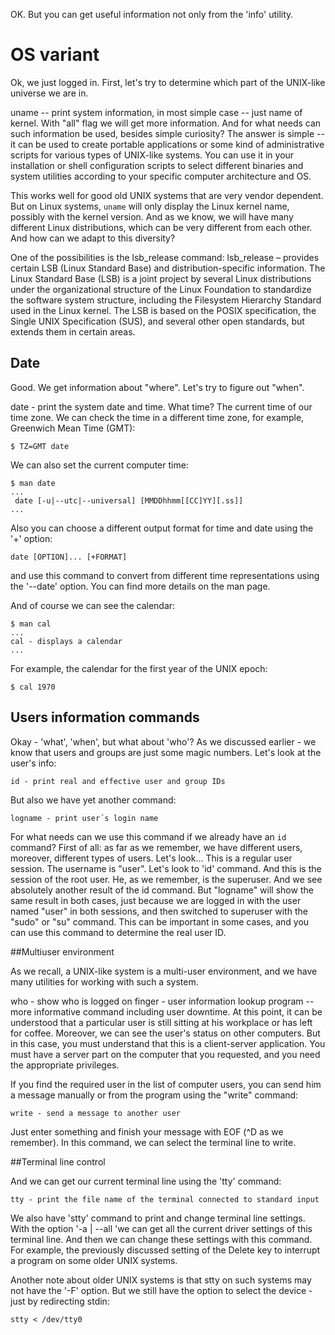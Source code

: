 OK. But you can get useful information not only from the 'info' utility.

# OS variant
Ok, we just logged in. First, let's try to determine which part of the UNIX-like universe we are in.

uname -- print system information, in most simple case -- just name of kernel. With "all" flag we will get more information. And for what needs can such information be used, besides simple curiosity? The answer is simple -- it can be used to create portable applications or some kind of administrative scripts for various types of UNIX-like systems. You can use it in your installation or shell configuration scripts to select different binaries and system utilities according to your specific computer architecture and OS.

This works well for good old UNIX systems that are very vendor dependent. But on Linux systems, `uname` will only display the Linux kernel name, possibly with the kernel version. And as we know, we will have many different Linux distributions, which can be very different from each other. And how can we adapt to this diversity?

One of the possibilities is the lsb_release command:
lsb_release – provides certain LSB (Linux Standard Base) and distribution-specific information. The Linux Standard Base (LSB) is a joint project by several Linux distributions under the organizational structure of the Linux Foundation to standardize the software system structure, including the Filesystem Hierarchy Standard used in the Linux kernel. The LSB is based on the POSIX specification, the Single UNIX Specification (SUS), and several other open standards, but extends them in certain areas.

## Date
Good. We get information about "where". Let's try to figure out "when".

date - print the system date and time. What time? The current time of our time zone. We can check the time in a different time zone, for example, Greenwich Mean Time (GMT):
```
$ TZ=GMT date
```
We can also set the current computer time:
```
$ man date
...
 date [-u|--utc|--universal] [MMDDhhmm[[CC]YY][.ss]]
...
```
Also you can choose a different output format for time and date using the '+' option:
```
date [OPTION]... [+FORMAT]
```
and use this command to convert from different time representations using the '--date' option. You can find more details on the man page.

And of course we can see the calendar:
```
$ man cal
...
cal - displays a calendar
...
```
For example, the calendar for the first year of the UNIX epoch:
```
$ cal 1970
```

## Users information commands
Okay - 'what', 'when', but what about 'who'? As we discussed earlier - we know that users and groups are just some magic numbers. Let's look at the user's info:
```
id - print real and effective user and group IDs
```
But also we have yet another command:
```
logname - print user´s login name
```
For what needs can we use this command if we already have an `id` command? First of all: as far as we remember, we have different users, moreover, different types of users. Let's look... This is a regular user session. The username is "user". Let's look to 'id' command. And this is the session of the root user. He, as we remember, is the superuser. And we see absolutely another result of the id command. But "logname" will show the same result in both cases, just because we are logged in with the user named "user" in both sessions, and then switched to superuser with the "sudo" or "su" command. This can be important in some cases, and you can use this command to determine the real user ID.


##Multiuser environment

As we recall, a UNIX-like system is a multi-user environment, and we have many utilities for working with such a system.

who - show who is logged on
finger - user information lookup program -- more informative command including user downtime. At this point, it can be understood that a particular user is still sitting at his workplace or has left for coffee. Moreover, we can see the user's status on other computers. But in this case, you must understand that this is a client-server application. You must have a server part on the computer that you requested, and you need the appropriate privileges. 

If you find the required user in the list of computer users, you can send him a message manually or from the program using the "write" command:
```
write - send a message to another user
```
Just enter something and finish your message with EOF (^D as we remember). In this command, we can select the terminal line to write.

##Terminal line control

And we can get our current terminal line using the 'tty' command:
```
tty - print the file name of the terminal connected to standard input
```
We also have 'stty' command to print and change terminal line settings. With the option '-a | --all 'we can get all the current driver settings of this terminal line. And then we can change these settings with this command. For example, the previously discussed setting of the Delete key to interrupt a program on some older UNIX systems.

Another note about older UNIX systems is that stty on such systems may not have the '-F' option. But we still have the option to select the device - just by redirecting stdin:
```
stty < /dev/tty0
```
